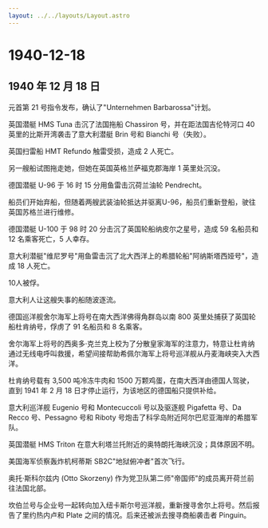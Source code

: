 ```yaml
---
layout: ../../layouts/Layout.astro
---
```


# 1940-12-18

## 1940 年 12 月 18 日

元首第 21 号指令发布，确认了"Unternehmen Barbarossa"计划。

英国潜艇 HMS Tuna 击沉了法国拖船 Chassiron 号，并在距法国吉伦特河口 40
英里的比斯开湾袭击了意大利潜艇 Brin 号和 Bianchi 号（失败）。

英国扫雷船 HMT Refundo 触雷受损，造成 2 人死亡。

另一艘船试图拖走她，但她在英国英格兰萨福克郡海岸 1 英里处沉没。

德国潜艇 U-96 于 16 时 15 分用鱼雷击沉荷兰油轮 Pendrecht。

船员们开始弃船，但随着两艘武装油轮抵达并驱离U-96，船员们重新登船，驶往英国苏格兰进行维修。

德国潜艇 U-100 于 98 时 20 分击沉了英国轮船纳皮尔之星号，造成 59
名船员和 12 名乘客死亡，5 人幸存。

意大利潜艇"维尼罗号"用鱼雷击沉了北大西洋上的希腊轮船"阿纳斯塔西娅号"，造成
18 人死亡。

10人被俘。

意大利人让这艘失事的船随波逐流。

德国巡洋舰舍尔海军上将号在南大西洋佛得角群岛以南 800
英里处捕获了英国轮船杜肯纳号，俘虏了 91 名船员和 8 名乘客。

舍尔海军上将号的西奥多·克兰克上校为了分散皇家海军的注意力，特意让杜肯纳通过无线电呼叫救援，希望间接帮助希佩尔海军上将号巡洋舰从丹麦海峡突入大西洋。

杜肯纳号载有 3,500 吨冷冻牛肉和 1500
万颗鸡蛋，在南大西洋由德国人驾驶，直到 1941 年 2 月 18
日才停止运行，为该地区的德国船只提供补给。

意大利巡洋舰 Eugenio 号和 Montecuccoli 号以及驱逐舰 Pigafetta 号、Da
Recco 号、Pessagno 号和 Riboty
号炮击了科孚岛附近阿尔巴尼亚海岸的希腊军队。

英国潜艇 HMS Triton 在意大利塔兰托附近的奥特朗托海峡沉没；具体原因不明。

美国海军侦察轰炸机柯蒂斯 SB2C"地狱俯冲者"首次飞行。

奥托·斯科尔兹内 (Otto Skorzeny)
作为党卫队第二师"帝国师"的成员离开荷兰前往法国北部。

坎伯兰号与企业号一起转向加入纽卡斯尔号巡洋舰，重新搜寻舍尔上将号。然后报告了里约热内卢和
Plate 之间的情况。后来还被派去搜寻商船袭击者 Pinguin。